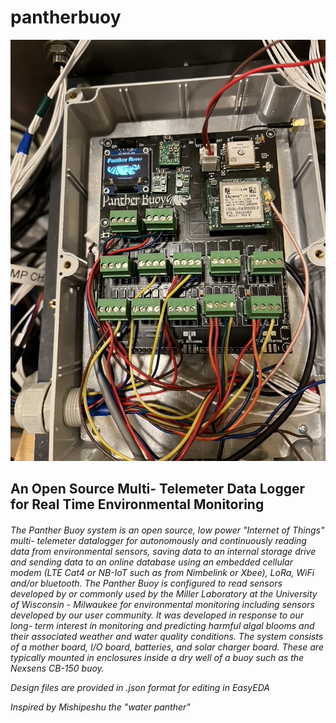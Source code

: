 # pantherbuoy


![Alt text](Images/PantherBuoy.png?raw=true "Title")

<h2>An Open Source Multi- Telemeter Data Logger for Real Time Environmental Monitoring

<h6>The Panther Buoy system is an open source, low power "Internet of Things" multi- telemeter datalogger for autonomously and continuously reading data from environmental sensors, saving data to an internal storage drive and sending data to an online database using an embedded cellular modem (LTE Cat4 or NB-IoT such as from Nimbelink or Xbee), LoRa, WiFi and/or bluetooth. The Panther Buoy is configured to read sensors developed by or commonly used by the Miller Laboratory at the University of Wisconsin - Milwaukee for environmental monitoring including sensors developed by our user community.  It was developed in response to our long- term interest in monitoring and predicting harmful algal blooms and their associated weather and water quality conditions. The system consists of a mother board, I/O board, batteries, and solar charger board. These are typically mounted in enclosures inside a dry well of a buoy such as the Nexsens CB-150 buoy. 

  
Design files are provided in .json format for editing in EasyEDA
  
<h9><i>Inspired by Mishipeshu the "water panther" 

